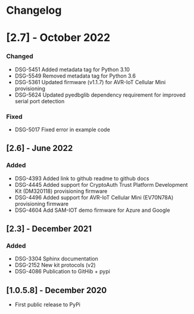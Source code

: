 # Changelog

# [2.7] - October 2022

### Changed
- DSG-5451 Added metadata tag for Python 3.10
- DSG-5549 Removed metadata tag for Python 3.6
- DSG-5361 Updated firmware (v1.1.7) for AVR-IoT Cellular Mini provisioning
- DSG-5624 Updated pyedbglib dependency requirement for improved serial port detection

### Fixed
- DSG-5017 Fixed error in example code

## [2.6] - June 2022

### Added
- DSG-4393 Added link to github readme to github docs
- DSG-4445 Added support for CryptoAuth Trust Platform Development Kit (DM320118) provisioning firmware
- DSG-4496 Added support for AVR-IoT Cellular Mini (EV70N78A) provisioning firmware
- DSG-4604 Add SAM-IOT demo firmware for Azure and Google

## [2.3] - December 2021

### Added
- DSG-3304 Sphinx documentation
- DSG-2152 New kit protocols (v2)
- DSG-4086 Publication to GitHib + pypi

## [1.0.5.8] - December 2020
- First public release to PyPi
